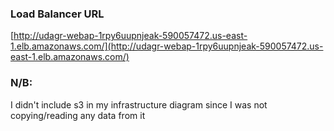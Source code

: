 ### Load Balancer URL
[http://udagr-webap-1rpy6uupnjeak-590057472.us-east-1.elb.amazonaws.com/](http://udagr-webap-1rpy6uupnjeak-590057472.us-east-1.elb.amazonaws.com/)

### N/B:
I didn't include s3 in my infrastructure diagram since I was not copying/reading any data from it

